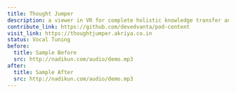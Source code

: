 ```yaml
---
title: Thought Jumper
description: a viewer in VR for complete holistic knowledge transfer and seamless content consumption
contribute_link: https://github.com/devedvanta/pod-content
visit_link: https://thoughtjumper.akriya.co.in
status: Vocal Tuning
before:
  title: Sample Before
  src: http://nadikun.com/audio/demo.mp3
after:
  title: Sample After
  src: http://nadikun.com/audio/demo.mp3
---
```

